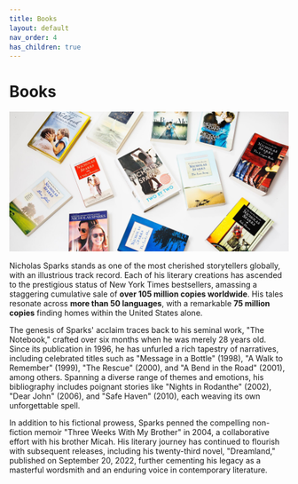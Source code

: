 ```yaml
---
title: Books
layout: default
nav_order: 4
has_children: true
---
```



# Books

![alt books](../Images/Books.jpg)

Nicholas Sparks stands as one of the most cherished storytellers globally, with an illustrious track record. Each of his literary creations has ascended to the prestigious status of New York Times bestsellers, amassing a staggering cumulative sale of **over 105 million copies worldwide**. His tales resonate across **more than 50 languages**, with a remarkable **75 million copies** finding homes within the United States alone.

The genesis of Sparks' acclaim traces back to his seminal work, "The Notebook," crafted over six months when he was merely 28 years old. Since its publication in 1996, he has unfurled a rich tapestry of narratives, including celebrated titles such as "Message in a Bottle" (1998), "A Walk to Remember" (1999), "The Rescue" (2000), and "A Bend in the Road" (2001), among others. Spanning a diverse range of themes and emotions, his bibliography includes poignant stories like "Nights in Rodanthe" (2002), "Dear John" (2006), and "Safe Haven" (2010), each weaving its own unforgettable spell.

In addition to his fictional prowess, Sparks penned the compelling non-fiction memoir "Three Weeks With My Brother" in 2004, a collaborative effort with his brother Micah. His literary journey has continued to flourish with subsequent releases, including his twenty-third novel, "Dreamland," published on September 20, 2022, further cementing his legacy as a masterful wordsmith and an enduring voice in contemporary literature.